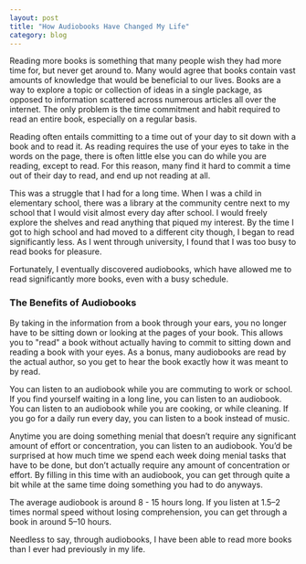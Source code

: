 ```yaml
---
layout: post
title: "How Audiobooks Have Changed My Life"
category: blog
---
```


Reading more books is something that many people wish they had more time for, but never get around to. Many would agree that books contain vast amounts of knowledge that would be beneficial to our lives. Books are a way to explore a topic or collection of ideas in a single package, as opposed to information scattered across numerous articles all over the internet. The only problem is the time commitment and habit required to read an entire book, especially on a regular basis.

Reading often entails committing to a time out of your day to sit down with a book and to read it. As reading requires the use of your eyes to take in the words on the page, there is often little else you can do while you are reading, except to read. For this reason, many find it hard to commit a time out of their day to read, and end up not reading at all.

This was a struggle that I had for a long time. When I was a child in elementary school, there was a library at the community centre next to my school that I would visit almost every day after school. I would freely explore the shelves and read anything that piqued my interest. By the time I got to high school and had moved to a different city though, I began to read significantly less. As I went through university, I found that I was too busy to read books for pleasure.

Fortunately, I eventually discovered audiobooks, which have allowed me to read significantly more books, even with a busy schedule.

### The Benefits of Audiobooks

By taking in the information from a book through your ears, you no longer have to be sitting down or looking at the pages of your book. This allows you to "read" a book without actually having to commit to sitting down and reading a book with your eyes. As a bonus, many audiobooks are read by the actual author, so you get to hear the book exactly how it was meant to by read.

You can listen to an audiobook while you are commuting to work or school. If you find yourself waiting in a long line, you can listen to an audiobook. You can listen to an audiobook while you are cooking, or while cleaning. If you go for a daily run every day, you can listen to a book instead of music.

Anytime you are doing something menial that doesn’t require any significant amount of effort or concentration, you can listen to an audiobook. You’d be surprised at how much time we spend each week doing menial tasks that have to be done, but don’t actually require any amount of concentration or effort. By filling in this time with an audiobook, you can get through quite a bit while at the same time doing something you had to do anyways.

The average audiobook is around 8 - 15 hours long. If you listen at 1.5–2 times normal speed without losing comprehension, you can get through a book in around 5–10 hours.

Needless to say, through audiobooks, I have been able to read more books than I ever had previously in my life.
